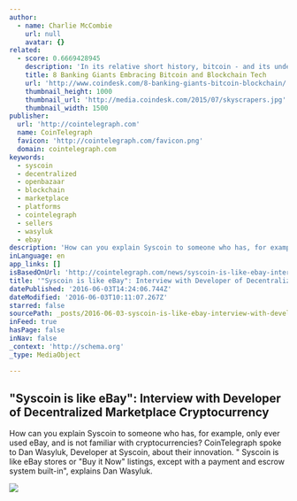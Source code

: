 ```yaml
---
author:
  - name: Charlie McCombie
    url: null
    avatar: {}
related:
  - score: 0.6669428945
    description: 'In its relative short history, bitcoin - and its underlying technology the blockchain - have captivated thinkers around the world, but not everyone was quick to see the potential. Due in part to its initial billing as a threat to the traditional financial ecosystem, these institutions have perhaps understandably responded with sharp critiques and deep skepticism for the technology.'
    title: 8 Banking Giants Embracing Bitcoin and Blockchain Tech
    url: 'http://www.coindesk.com/8-banking-giants-bitcoin-blockchain/'
    thumbnail_height: 1000
    thumbnail_url: 'http://media.coindesk.com/2015/07/skyscrapers.jpg'
    thumbnail_width: 1500
publisher:
  url: 'http://cointelegraph.com'
  name: CoinTelegraph
  favicon: 'http://cointelegraph.com/favicon.png'
  domain: cointelegraph.com
keywords:
  - syscoin
  - decentralized
  - openbazaar
  - blockchain
  - marketplace
  - platforms
  - cointelegraph
  - sellers
  - wasyluk
  - ebay
description: 'How can you explain Syscoin to someone who has, for example, only ever used eBay, and is not familiar with cryptocurrencies? CoinTelegraph spoke to Dan Wasyluk, Developer at Syscoin, about their innovation. " Syscoin is like eBay stores or "Buy it Now" listings, except with a payment and escrow system built-in", explains Dan Wasyluk.'
inLanguage: en
app_links: []
isBasedOnUrl: 'http://cointelegraph.com/news/syscoin-is-like-ebay-interview-with-developer-of-decentralized-marketplace-cryptocurrency'
title: '"Syscoin is like eBay": Interview with Developer of Decentralized Marketplace Cryptocurrency'
datePublished: '2016-06-03T14:24:06.744Z'
dateModified: '2016-06-03T10:11:07.267Z'
starred: false
sourcePath: _posts/2016-06-03-syscoin-is-like-ebay-interview-with-developer-of-decentra.md
inFeed: true
hasPage: false
inNav: false
_context: 'http://schema.org'
_type: MediaObject

---
```

<article style=""><h1>"Syscoin is like eBay": Interview with Developer of Decentralized Marketplace Cryptocurrency</h1><p>How can you explain Syscoin to someone who has, for example, only ever used eBay, and is not familiar with cryptocurrencies? CoinTelegraph spoke to Dan Wasyluk, Developer at Syscoin, about their innovation. " Syscoin is like eBay stores or "Buy it Now" listings, except with a payment and escrow system built-in", explains Dan Wasyluk.</p><img src="http://cointelegraph.com/images/725_aHR0cDovL2NvaW50ZWxlZ3JhcGguY29tL3N0b3JhZ2UvdXBsb2Fkcy92aWV3L2E0ZDQyY2Y5YzI4NzdhYTIyOGI4ZDJhZWYyNGQ5OTU5LmpwZw==.jpg" /></article>